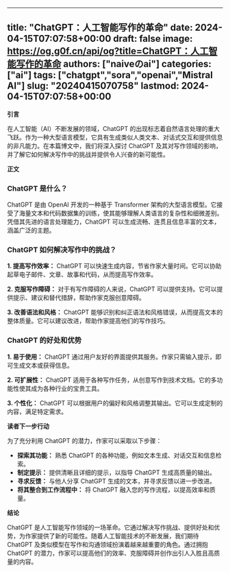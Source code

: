 
---
title: "ChatGPT：人工智能写作的革命"
date: 2024-04-15T07:07:58+00:00
draft: false
image: https://og.g0f.cn/api/og?title=ChatGPT：人工智能写作的革命
authors: ["naiveのai"]
categories: ["ai"]
tags: ["chatgpt","sora","openai","Mistral AI"]
slug: "20240415070758"
lastmod: 2024-04-15T07:07:58+00:00
---
**引言**

在人工智能（AI）不断发展的领域，ChatGPT 的出现标志着自然语言处理的重大飞跃。作为一种大型语言模型，它具有生成类似人类文本、对话式交互和提供信息的非凡能力。在本篇博文中，我们将深入探讨 ChatGPT 及其对写作领域的影响，并了解它如何解决写作中的挑战并提供令人兴奋的新可能性。

**正文**

### ChatGPT 是什么？

ChatGPT 是由 OpenAI 开发的一种基于 Transformer 架构的大型语言模型。它接受了海量文本和代码数据集的训练，使其能够理解人类语言的复杂性和细微差别。凭借其先进的语言处理能力，ChatGPT 可以生成流畅、连贯且信息丰富的文本，涵盖广泛的主题。

### ChatGPT 如何解决写作中的挑战？

**1. 提高写作效率：**
ChatGPT 可以快速生成内容，节省作家大量时间。它可以协助起草电子邮件、文章、故事和代码，从而提高写作效率。

**2. 克服写作障碍：**
对于有写作障碍的人来说，ChatGPT 可以提供支持。它可以提供提示、建议和替代措辞，帮助作家克服创意障碍。

**3. 改善语法和风格：**
ChatGPT 能够识别和纠正语法和风格错误，从而提高文本的整体质量。它可以建议改进，帮助作家提高他们的写作技巧。

### ChatGPT 的好处和优势

**1. 易于使用：**
ChatGPT 通过用户友好的界面提供其服务。作家只需输入提示，即可生成文本或获得信息。

**2. 可扩展性：**
ChatGPT 适用于各种写作任务，从创意写作到技术文档。它的多功能性使其成为各种行业的宝贵工具。

**3. 个性化：**
ChatGPT 可以根据用户的偏好和风格调整其输出。它可以生成定制的内容，满足特定需求。

**读者下一步行动**

为了充分利用 ChatGPT 的潜力，作家可以采取以下步骤：

* **探索其功能：** 熟悉 ChatGPT 的各种功能，例如文本生成、对话交互和信息检索。
* **制定提示：** 提供清晰且详细的提示，以指导 ChatGPT 生成高质量的输出。
* **寻求反馈：** 与他人分享 ChatGPT 生成的文本，并寻求反馈以进一步改进。
* **将其整合到工作流程中：** 将 ChatGPT 融入您的写作流程，以提高效率和质量。

**结论**

ChatGPT 是人工智能写作领域的一场革命。它通过解决写作挑战、提供好处和优势，为作家提供了新的可能性。随着人工智能技术的不断发展，我们期待 ChatGPT 及类似模型在写作和沟通领域扮演着越来越重要的角色。通过拥抱 ChatGPT 的潜力，作家可以提高他们的效率、克服障碍并创作出引人入胜且高质量的内容。